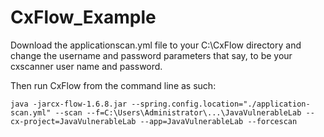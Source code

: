 # CxFlow_Example

Download the applicationscan.yml file to your C:\CxFlow directory and change the username and password parameters that say, <CHANGE ME> to be your cxscanner user name and password.

Then run CxFlow from the command line as such:

    java -jarcx-flow-1.6.8.jar --spring.config.location="./application-scan.yml" --scan --f=C:\Users\Administrator\...\JavaVulnerableLab --cx-project=JavaVulnerableLab --app=JavaVulnerableLab --forcescan
